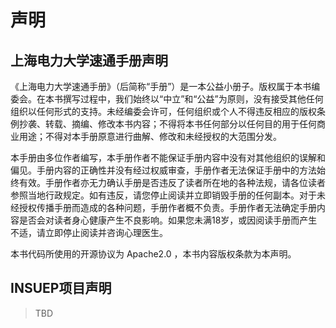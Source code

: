 # 声明

## 上海电力大学速通手册声明
《上海电力大学速通手册》（后简称“手册”）是一本公益小册子。版权属于本书编委会。在本书撰写过程中，我们始终以“中立”和“公益”为原则，没有接受其他任何组织以任何形式的支持。未经编委会许可，任何组织或个人不得违反相应的版权条例抄袭、转载、摘编、修改本书内容；不得将本书任何部分以任何目的用于任何商业用途；不得对本手册原意进行曲解、修改和未经授权的大范围分发。

本手册由多位作者编写，本手册作者不能保证手册内容中没有对其他组织的误解和偏见。手册内容的正确性并没有经过权威审查，手册作者无法保证手册中的方法始终有效。手册作者亦无力确认手册是否违反了读者所在地的各种法规，请各位读者参照当地行政规定。如有违反，请您停止阅读并立即销毁手册的任何副本。对于未经授权传播手册而造成的各种问题，手册作者概不负责。手册作者无法确定手册内容是否会对读者身心健康产生不良影响。如果您未满18岁，或因阅读手册而产生不适，请立即停止阅读并咨询心理医生。

本书代码所使用的开源协议为 Apache2.0 ，本书内容版权条款为本声明。

## INSUEP项目声明
> TBD